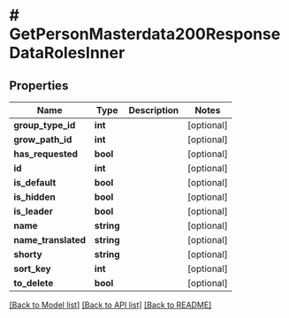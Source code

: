 # # GetPersonMasterdata200ResponseDataRolesInner

## Properties

Name | Type | Description | Notes
------------ | ------------- | ------------- | -------------
**group_type_id** | **int** |  | [optional]
**grow_path_id** | **int** |  | [optional]
**has_requested** | **bool** |  | [optional]
**id** | **int** |  | [optional]
**is_default** | **bool** |  | [optional]
**is_hidden** | **bool** |  | [optional]
**is_leader** | **bool** |  | [optional]
**name** | **string** |  | [optional]
**name_translated** | **string** |  | [optional]
**shorty** | **string** |  | [optional]
**sort_key** | **int** |  | [optional]
**to_delete** | **bool** |  | [optional]

[[Back to Model list]](../../README.md#models) [[Back to API list]](../../README.md#endpoints) [[Back to README]](../../README.md)
